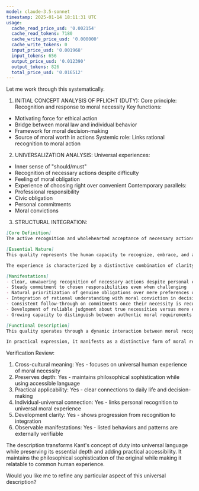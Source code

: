 ```yaml
---
model: claude-3.5-sonnet
timestamp: 2025-01-14 18:11:31 UTC
usage:
  cache_read_price_usd: '0.002154'
  cache_read_tokens: 7180
  cache_write_price_usd: '0.000000'
  cache_write_tokens: 0
  input_price_usd: '0.001968'
  input_tokens: 656
  output_price_usd: '0.012390'
  output_tokens: 826
  total_price_usd: '0.016512'
---
```


Let me work through this systematically.

1. INITIAL CONCEPT ANALYSIS OF PFLICHT (DUTY):
Core principle: Recognition and response to moral necessity
Key functions:
- Motivating force for ethical action
- Bridge between moral law and individual behavior
- Framework for moral decision-making
- Source of moral worth in actions
Systemic role: Links rational recognition to moral action

2. UNIVERSALIZATION ANALYSIS:
Universal experiences:
- Inner sense of "should/must"
- Recognition of necessary actions despite difficulty
- Feeling of moral obligation
- Experience of choosing right over convenient
Contemporary parallels:
- Professional responsibility
- Civic obligation
- Personal commitments
- Moral convictions

3. STRUCTURAL INTEGRATION:

```markdown
[Core Definition]
The active recognition and wholehearted acceptance of necessary actions that align with one's deepest moral understanding, manifesting as a clear inner knowing of "what must be done" and the commitment to honor this knowledge through action, regardless of personal cost or circumstance.

[Essential Nature]
This quality represents the human capacity to recognize, embrace, and act upon genuine moral necessities. Unlike mere obligation or external pressure, it emerges from the intersection of rational understanding and moral awareness, creating a unique form of inner certainty that transcends both emotional impulse and calculated self-interest. It manifests as a clear, compelling recognition of what actions are truly necessary, combined with the steadfast commitment to honor this recognition.

The experience is characterized by a distinctive combination of clarity and weight - clarity about what must be done, and a felt sense of its genuine importance and necessity. This necessity is neither oppressive nor externally imposed, but rather represents the individual's own highest understanding expressing itself through action.

[Manifestations]
- Clear, unwavering recognition of necessary actions despite personal cost or difficulty
- Steady commitment to chosen responsibilities even when challenging
- Natural prioritization of genuine obligations over mere preferences or conveniences
- Integration of rational understanding with moral conviction in decision-making
- Consistent follow-through on commitments once their necessity is recognized
- Development of reliable judgment about true necessities versus mere expectations
- Growing capacity to distinguish between authentic moral requirements and social pressures

[Functional Description]
This quality operates through a dynamic interaction between moral recognition and practical commitment. The rational mind identifies necessary actions through careful reflection and ethical understanding, while the will develops the strength to honor these recognitions despite obstacles or distractions. As it matures, it creates an increasingly reliable inner compass that can distinguish genuine moral necessities from mere external pressures or personal preferences.

In practical expression, it manifests as a distinctive form of moral reliability and personal integrity. Those who develop this quality become steadfast sources of stability in their relationships and communities, naturally assuming and fulfilling necessary responsibilities. Their actions acquire a characteristic quality of quiet certainty, neither rigid nor hesitant, but flowing from clear recognition of what must be done. This creates a foundation for genuine trust and enables meaningful long-term commitments in all areas of life.
```

Verification Review:
1. Cross-cultural meaning: Yes - focuses on universal human experience of moral necessity
2. Preserves depth: Yes - maintains philosophical sophistication while using accessible language
3. Practical applicability: Yes - clear connections to daily life and decision-making
4. Individual-universal connection: Yes - links personal recognition to universal moral experience
5. Development clarity: Yes - shows progression from recognition to integration
6. Observable manifestations: Yes - listed behaviors and patterns are externally verifiable

The description transforms Kant's concept of duty into universal language while preserving its essential depth and adding practical accessibility. It maintains the philosophical sophistication of the original while making it relatable to common human experience.

Would you like me to refine any particular aspect of this universal description?